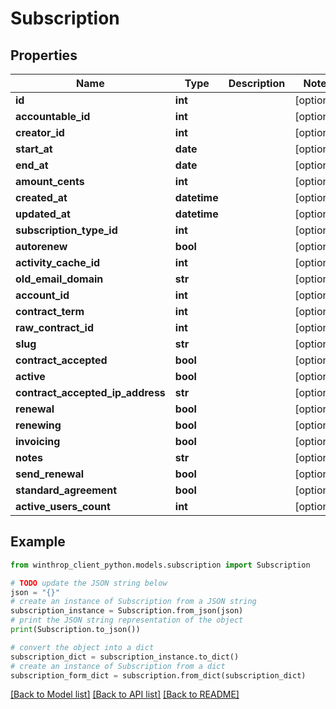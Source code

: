 # Subscription


## Properties

Name | Type | Description | Notes
------------ | ------------- | ------------- | -------------
**id** | **int** |  | [optional] 
**accountable_id** | **int** |  | [optional] 
**creator_id** | **int** |  | [optional] 
**start_at** | **date** |  | [optional] 
**end_at** | **date** |  | [optional] 
**amount_cents** | **int** |  | [optional] 
**created_at** | **datetime** |  | [optional] 
**updated_at** | **datetime** |  | [optional] 
**subscription_type_id** | **int** |  | [optional] 
**autorenew** | **bool** |  | [optional] 
**activity_cache_id** | **int** |  | [optional] 
**old_email_domain** | **str** |  | [optional] 
**account_id** | **int** |  | [optional] 
**contract_term** | **int** |  | [optional] 
**raw_contract_id** | **int** |  | [optional] 
**slug** | **str** |  | [optional] 
**contract_accepted** | **bool** |  | [optional] 
**active** | **bool** |  | [optional] 
**contract_accepted_ip_address** | **str** |  | [optional] 
**renewal** | **bool** |  | [optional] 
**renewing** | **bool** |  | [optional] 
**invoicing** | **bool** |  | [optional] 
**notes** | **str** |  | [optional] 
**send_renewal** | **bool** |  | [optional] 
**standard_agreement** | **bool** |  | [optional] 
**active_users_count** | **int** |  | [optional] 

## Example

```python
from winthrop_client_python.models.subscription import Subscription

# TODO update the JSON string below
json = "{}"
# create an instance of Subscription from a JSON string
subscription_instance = Subscription.from_json(json)
# print the JSON string representation of the object
print(Subscription.to_json())

# convert the object into a dict
subscription_dict = subscription_instance.to_dict()
# create an instance of Subscription from a dict
subscription_form_dict = subscription.from_dict(subscription_dict)
```
[[Back to Model list]](../README.md#documentation-for-models) [[Back to API list]](../README.md#documentation-for-api-endpoints) [[Back to README]](../README.md)


